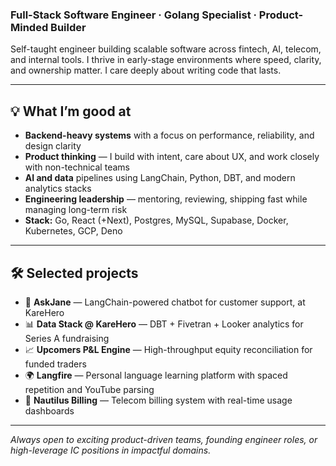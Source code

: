 ### Full-Stack Software Engineer · Golang Specialist · Product-Minded Builder

Self-taught engineer building scalable software across fintech, AI, telecom, and internal tools. I thrive in early-stage environments where speed, clarity, and ownership matter. I care deeply about writing code that lasts.

---

## 💡 What I’m good at

- **Backend-heavy systems** with a focus on performance, reliability, and design clarity  
- **Product thinking** — I build with intent, care about UX, and work closely with non-technical teams  
- **AI and data** pipelines using LangChain, Python, DBT, and modern analytics stacks  
- **Engineering leadership** — mentoring, reviewing, shipping fast while managing long-term risk  
- **Stack:** Go, React (+Next), Postgres, MySQL, Supabase, Docker, Kubernetes, GCP, Deno

---

## 🛠️ Selected projects

- 🧠 **AskJane** — LangChain-powered chatbot for customer support, at KareHero  
- 📊 **Data Stack @ KareHero** — DBT + Fivetran + Looker analytics for Series A fundraising  
- 📈 **Upcomers P&L Engine** — High-throughput equity reconciliation for funded traders  
- 🌍 **Langfire** — Personal language learning platform with spaced repetition and YouTube parsing  
- 📡 **Nautilus Billing** — Telecom billing system with real-time usage dashboards 

---

_Always open to exciting product-driven teams, founding engineer roles, or high-leverage IC positions in impactful domains._

